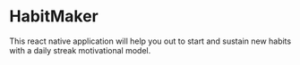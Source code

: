 # HabitMaker
This react native application will help you out to start and sustain new habits with a daily streak motivational model.

